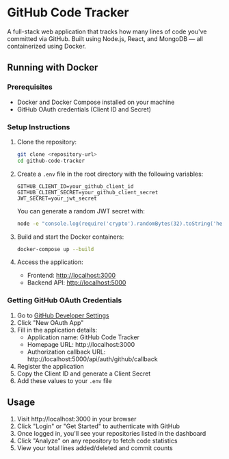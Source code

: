 # GitHub Code Tracker

A full-stack web application that tracks how many lines of code you've committed via GitHub. Built using Node.js, React, and MongoDB — all containerized using Docker.

## Running with Docker

### Prerequisites

- Docker and Docker Compose installed on your machine
- GitHub OAuth credentials (Client ID and Secret)

### Setup Instructions

1. Clone the repository:
   ```bash
   git clone <repository-url>
   cd github-code-tracker
   ```

2. Create a `.env` file in the root directory with the following variables:
   ```
   GITHUB_CLIENT_ID=your_github_client_id
   GITHUB_CLIENT_SECRET=your_github_client_secret
   JWT_SECRET=your_jwt_secret
   ```

   You can generate a random JWT secret with:
   ```bash
   node -e "console.log(require('crypto').randomBytes(32).toString('hex'))"
   ```

3. Build and start the Docker containers:
   ```bash
   docker-compose up --build
   ```

4. Access the application:
   - Frontend: [http://localhost:3000](http://localhost:3000)
   - Backend API: [http://localhost:5000](http://localhost:5000)

### Getting GitHub OAuth Credentials

1. Go to [GitHub Developer Settings](https://github.com/settings/developers)
2. Click "New OAuth App"
3. Fill in the application details:
   - Application name: GitHub Code Tracker
   - Homepage URL: http://localhost:3000
   - Authorization callback URL: http://localhost:5000/api/auth/github/callback
4. Register the application
5. Copy the Client ID and generate a Client Secret
6. Add these values to your `.env` file

## Usage

1. Visit http://localhost:3000 in your browser
2. Click "Login" or "Get Started" to authenticate with GitHub
3. Once logged in, you'll see your repositories listed in the dashboard
4. Click "Analyze" on any repository to fetch code statistics
5. View your total lines added/deleted and commit counts
